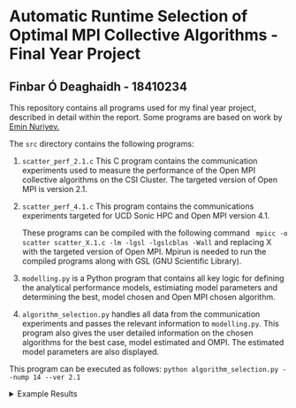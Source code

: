# Automatic Runtime Selection of Optimal MPI Collective Algorithms - Final Year Project
## Finbar Ó Deaghaidh - 18410234

This repository contains all programs used for my final year project, described in detail within
the report. Some programs are based on work by [Emin Nuriyev.](https://csgitlab.ucd.ie/emin.nuri/mpicollmodelling/-/tree/master/)

The `src` directory contains the following programs: 


1. `scatter_perf_2.1.c`
    This C program contains the communication experiments used to measure the performance of the 
    Open MPI collective algorithms on the CSI Cluster. The targeted version of Open MPI is version
    2.1. 

2. `scatter_perf_4.1.c` This program contains the communications experiments targeted for UCD Sonic HPC and Open MPI version 4.1.        
    
    These programs can be compiled with the following command ` mpicc -o scatter scatter_X.1.c -lm -lgsl -lgslcblas -Wall` and replacing X with the targeted version of Open MPI. Mpirun is needed to run the compiled programs along with GSL (GNU Scientific Library).


3. `modelling.py` is a Python program that contains all key logic for defining the analytical performance models, estimiating model parameters and determining the best, model chosen and Open MPI chosen algorithm. 

4. `algorithm_selection.py` handles all data from the communication experiments and passes the relevant information to `modelling.py`. This program also gives the user detailed information on the chosen algorithms for the best case, model estimated and OMPI. The estimated model parameters are also displayed.

This program can be executed as follows: `python algorithm_selection.py --nump 14 --ver 2.1`


<details><summary>Example Results</summary>

```
python algorithm_selection.py --nump 20 --ver 2.1
Hockney model parameters for BASIC_LINEAR algorithm
(1.4207391754478532e-05, 1.804368002504216e-09)
Hockney model parameters for BINOMIAL algorithm
(0.001579767352605663, 1.2833073739083567e-09)
----------------------------------------------------------------
Best Perf
20.0 65536.0 0.0082967827 BINOMIAL
20.0 122880.0 0.0085273748 BINOMIAL
20.0 245760.0 0.0121899695 BASIC_LINEAR
20.0 483328.0 0.0186999238 BINOMIAL
20.0 860160.0 0.0303659596 BASIC_LINEAR
20.0 1048576.0 0.0350860307 BINOMIAL
----------------------------------------------------------------
Model Perf
20.0 65536.0 0.0102159298 BINOMIAL  --  100%
20.0 122880.0 0.009906621 BASIC_LINEAR  --  116%
20.0 245760.0 0.0121899695 BASIC_LINEAR  --  100%
20.0 483328.0 0.0205014815 BASIC_LINEAR  --  110%
20.0 860160.0 0.0314007564 BINOMIAL  --  103%
20.0 1048576.0 0.0350860307 BINOMIAL  --  100%
----------------------------------------------------------------
OMPI Perf
20.0 65536.0 0.0102159298 BASIC_LINEAR  --  123%
20.0 122880.0 0.009906621 BASIC_LINEAR  --  116%
20.0 245760.0 0.0121899695 BASIC_LINEAR  --  100%
20.0 483328.0 0.0205014815 BASIC_LINEAR  --  110%
20.0 860160.0 0.0303659596 BASIC_LINEAR  --  100%
20.0 1048576.0 0.0357208696 BASIC_LINEAR  --  102%
```

</details>
